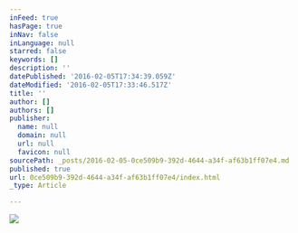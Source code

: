 ```yaml
---
inFeed: true
hasPage: true
inNav: false
inLanguage: null
starred: false
keywords: []
description: ''
datePublished: '2016-02-05T17:34:39.059Z'
dateModified: '2016-02-05T17:33:46.517Z'
title: ''
author: []
authors: []
publisher:
  name: null
  domain: null
  url: null
  favicon: null
sourcePath: _posts/2016-02-05-0ce509b9-392d-4644-a34f-af63b1ff07e4.md
published: true
url: 0ce509b9-392d-4644-a34f-af63b1ff07e4/index.html
_type: Article

---
```

![](https://the-grid-user-content.s3-us-west-2.amazonaws.com/13ad1d88-b8a0-4c25-8e0a-209cacfa5370.JPG)